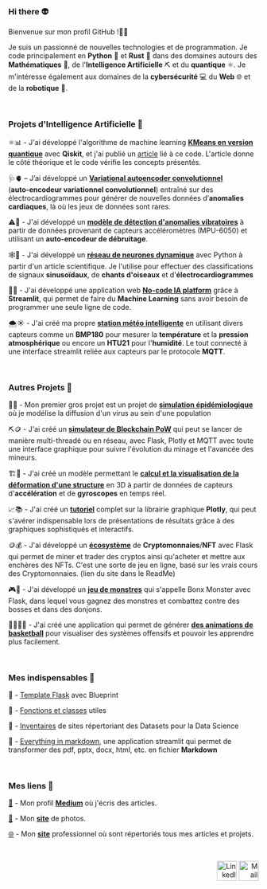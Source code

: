 ### Hi there 👽

Bienvenue sur mon profil GitHub !👋🏼</br>

Je suis un passionné de nouvelles technologies et de programmation. Je code principalement en __Python__ 🐍 et __Rust__ 🦀 dans des domaines autours des __Mathématiques__ 🧮, de l'__Intelligence Artificielle__ ⛏ et du __quantique__ ⚛️. Je m'intéresse également aux domaines de la __cybersécurité__ 💻 du __Web__ 🌐 et de la __robotique__ 🤖. <br>

<br>

### Projets d'Intelligence Artificielle 📌

⚛️📊 - J'ai développé l'algorithme de machine learning [**KMeans en version quantique**](https://github.com/AntoninLfv/QMeans) avec **Qiskit**, et j'ai publié un [article](https://www.sciencedirect.com/science/article/abs/pii/B9780443290961000052?via%3Dihub) lié à ce code. L'article donne le côté théorique et le code vérifie les concepts présentés.

🩺🫀 – J’ai développé un [**Variational autoencoder convolutionnel**](https://github.com/AntoninLfv/ECG_Generator) (**auto‑encodeur variationnel convolutionnel**) entraîné sur des électrocardiogrammes pour générer de nouvelles données d’**anomalies cardiaques**, là où les jeux de données sont rares.

⚠️🔎 - J'ai développé un [**modèle de détection d'anomalies vibratoires**](https://github.com/AntoninLfv/DataScience_IoT_projects/blob/main/Projets/Anomalies_vibratoires_accelerometre_AE_debruitage/README.md) à partir de données provenant de capteurs accéléromètres (MPU-6050) et utilisant un **auto-encodeur de débruitage**.

🕸📰 - J'ai développé un [**réseau de neurones dynamique**](https://github.com/AntoninLfv/Dynamic_graph_neural_network/blob/main/README.md) avec Python à partir d'un article scientifique. Je l'utilise pour effectuer des classifications de signaux **sinusoïdaux**, de **chants d'oiseaux** et d'**électrocardiogrammes**<br>

🧠🌐 - J'ai développé une application web [**No-code IA platform**](https://github.com/AntoninLfv/Online_preprocessing_for_ML) grâce à **Streamlit**, qui permet de faire du **Machine Learning** sans avoir besoin de programmer une seule ligne de code.<br>

🌨️☀️ - J'ai créé ma propre [**station météo intelligente**](https://github.com/AntoninLfv/DataScience_IoT_projects/blob/main/Projets/Station_meteo_prediction_temps_ML/README.md) en utilisant divers capteurs comme un **BMP180** pour mesurer la **température** et la **pression atmosphérique** ou encore un **HTU21** pour l'**humidité**. Le tout connecté à une interface streamlit reliée aux capteurs par le protocole **MQTT**.

<br>

### Autres Projets 📌

🦠🧪 - Mon premier gros projet est un projet de [**simulation épidémiologique**](https://github.com/AntoninLfv/simulation_virus_covid-19) où je modélise la diffusion d'un virus au sein d'une population<br>

⛏️🪙 - J'ai créé un [**simulateur de Blockchain PoW**](https://github.com/AntoninLfv/QuantumChain) qui peut se lancer de manière multi-threadé ou en réseau, avec Flask, Plotly et MQTT avec toute une interface graphique pour suivre l'évolution du minage et l'avancée des mineurs.

🏗️🏢 - J'ai créé un modèle permettant le [**calcul et la visualisation de la déformation d'une structure**](https://github.com/AntoninLfv/DataScience_IoT_projects/blob/main/Projets/Deformation_structure/README.md) en 3D à partir de données de capteurs d'**accélération** et de **gyroscopes** en temps réel. 

📈📚 - J'ai créé un [**tutoriel**](https://github.com/AntoninLfv/Plotly_tutorial) complet sur la librairie graphique **Plotly**, qui peut s'avérer indispensable lors de présentations de résultats grâce à des graphiques sophistiqués et interactifs.

🪙💰 - J'ai développé un [**écosystème**](https://github.com/AntoninLfv/CryptoPlatform) de **Cryptomonnaies**/**NFT** avec Flask qui permet de miner et trader des cryptos ainsi qu'acheter et mettre aux enchères des NFTs. C'est une sorte de jeu en ligne, basé sur les vrais cours des Cryptomonnaies. (lien du site dans le ReadMe)

🎮🧌 - J'ai développé un [**jeu de monstres**](https://github.com/AntoninLfv/Bonx_monsters) qui s'appelle Bonx Monster avec Flask, dans lequel vous gagnez des monstres et combattez contre des bosses et dans des donjons.

🏀🧑🏼‍🏫 - J'ai créé une application qui permet de générer [**des animations de basketball**](https://github.com/AntoninLfv/BasketBallCoach) pour visualiser des systèmes offensifs et pouvoir les apprendre plus facilement.

<br>

### Mes indispensables 📌

🚀 - [Template Flask](https://github.com/AntoninLfv/Flask_template) avec Blueprint

🌟 - [Fonctions et classes](https://github.com/AntoninLfv/Utils) utiles

📂 - [Inventaires](https://github.com/AntoninLfv/Gallery-of-Datasets) de sites répertoriant des Datasets pour la Data Science

🧠 - [Everything in markdown](https://github.com/AntoninLfv/everything-in-markdown), une application streamlit qui permet de transformer des pdf, pptx, docx, html, etc. en fichier **Markdown**


<br>

### Mes liens 📌

[🔮](https://medium.com/@antoninlefevre45) - Mon profil [**Medium**](https://medium.com/@antoninlefevre45) où j'écris des articles.

[📸](https://AntoninLfv.github.io/PhotographyWebsite/) - Mon [**site**](https://AntoninLfv.github.io/PhotographyWebsite/) de photos.

[🌐](https://AntoninLfv.github.io) - Mon [**site**](https://AntoninLfv.github.io) professionnel où sont répertoriés tous mes articles et projets.

<br>

<p align="right">
  <a href="https://www.linkedin.com/in/antonin-lefevre-565b8b141" class="fancybox" ><img src="https://user-images.githubusercontent.com/63207451/97303444-b2c04380-185a-11eb-8cfc-864c33a64e4b.png" title="LinkedIn" width="40" height="40"></a>
  <a href="mailto:antoninlefevre45@icloud.com" class="fancybox" ><img src="https://user-images.githubusercontent.com/63207451/97303543-cec3e500-185a-11eb-8adc-c1364e2054a9.png" title="Mail" width="40" height="40"></a>
</p>

